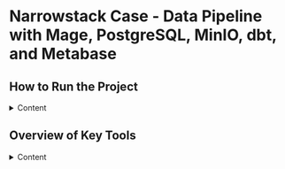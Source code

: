 #  Narrowstack Case - Data Pipeline with Mage, PostgreSQL, MinIO, dbt, and Metabase

## How to Run the Project
<details>

<summary>Content</summary>


This project implements a complete data pipeline using the following tools:

- **CSV ingestion**: Imports CSV files and stores them as Parquet files in **MinIO**.
- **Data loading**: Loads the Parquet files into a **PostgreSQL** database.
- **Transformations**: Executes **dbt** models for data transformation.
- **Analytics**: Serves dashboards and reports through **Metabase**.

---

## How to Run This Project Locally

Follow these steps to run the complete data stack using Docker.

### 1. Prerequisites

Ensure the following tools are installed:

- [Docker](https://docs.docker.com/get-docker/)
- [Docker Compose](https://docs.docker.com/compose/)

### 2. Project Structure

First, clone this repository:

```bash
git clone https://github.com/your-username/your-repo-name.git
cd your-repo-name
```

The project should have the following structure:

```plaintext
.
├── data/
│   └── csv/
│       ├── clientes.csv
│       ├── itens_vendas.csv
│       ├── produtos.csv
│       └── vendas.csv
├── mage/
│   └── ... (your Mage pipeline files)
    └── dbt_narrowstack
├── docker-compose.yml
├── Dockerfile
```

### 3. Running the Project with Docker

Follow these steps to start the entire stack using Docker:

```bash
docker compose up -d
```

This will start the following services:

- **Postgres:** for storing data

- **MinIO:** for object storage (S3-compatible)

- **Mage:** for the ETL pipelines

- **Metabase:** for data visualization

- **dbt:** for data transformation

### Access Mage AI

Open your browser and go to:

```bash
http://localhost:6789
```

Inside Mage AI:

- Navigate to the pipeline named `convert_csv_parquet`.
- Choose the desired trigger to schedule the pipeline or run it manually by clicking the **Run** button.

This pipeline will import the CSV files and convert them to Parquet format, storing them in MinIO.

After, it will insert the parquet files into a postgres database and finally will build a dbt transformation process.

### Optional: Verify Parquet Files in MinIO

MinIO provides a web interface to browse and verify the stored Parquet files.

- Open your browser and navigate to:

```bash
http://localhost:9001
```

- Login with:

  - **Username:** `minioadmin`
  - **Password:** `minioadmin`

- Browse to the bucket named `mage-bucket` and check the `parquet/` folder to see the uploaded Parquet files.

### Verify dbt Transformations

After running the dbt transformations, you can verify that everything worked as expected:

- Check stg and data_mart tables:

```bash
docker exec -it postgres psql -U postgres -d dbt -c "\dt stg.*"
docker exec -it postgres psql -U postgres -d dbt -c "\dt data_mart.*"
```

- Query transformed data:

```bash
docker exec -it postgres psql -U postgres -d dbt -c "SELECT * FROM data_mart.dm_fact_vendas LIMIT 10;"
```
### Access Metabase

Metabase is available at:  
```bash
http://localhost:3001
```

You can explore the data, create dashboards, and visualize your transformed datasets as you prefer.
</details>

## Overview of Key Tools
<details>
<summary>Content</summary>

### Mage AI

Mage AI is an open-source data pipeline tool that allows you to build, schedule, and monitor ETL pipelines with ease.  
In this project, Mage AI is responsible for:
- Importing raw CSV data,
- Converting CSV files into Parquet format,
- Uploading Parquet files to MinIO (an S3-compatible storage).
- Upload the PArquer files from MinIO to Postgres
- Build a dbt Transformation flow

You can interact with Mage AI through its web interface to trigger pipelines manually or set up automated schedules.

![MageAI example](assets/images/mageai.png)

### dbt

dbt (data build tool) is used to transform raw data in your database into clean, structured tables. It runs SQL queries to create tables and views for analytics.

- In this project, dbt:
- Builds staging (stg_) tables to clean raw data
- Creates data marts (dm_) for reporting
- Runs tests to check data quality
- Manages transformations inside the Docker setup

In this project, the final data modeling is implemented and delivered using dbt.

![Project Data Modeling](assets/images/dimension.png)


### Metabase

- Metabase is the data visualization layer of the project. It connects directly to the Postgres database and lets you explore your data with dashboards, charts, and queries — no SQL required.
- You can use it to build interactive dashboards and generate reports based on the transformed data.
- Feel free to explore and customize your analytics experience as needed.

![Sample dashboard with key metrics and visuals from the project data in Metabase.](assets/images/metabase.png)

</details>
